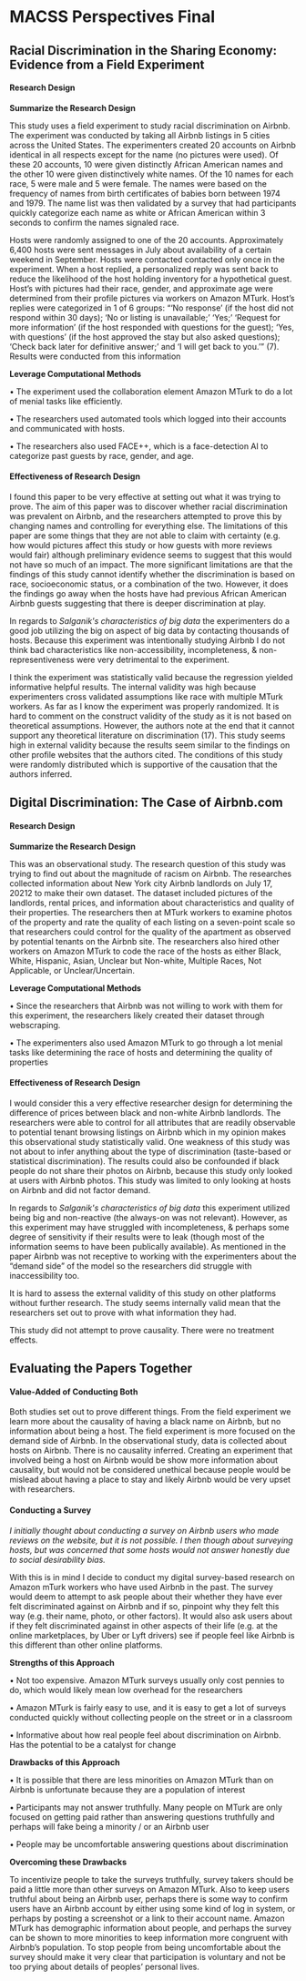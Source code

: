 # MACSS Perspectives Final

## Racial Discrimination in the Sharing Economy: Evidence from a Field Experiment

#### Research Design

**Summarize the Research Design**

This study uses a field experiment to study racial discrimination on Airbnb. The experiment was conducted by taking all Airbnb listings in 5 cities across the United States. The experimenters created 20 accounts on Airbnb identical in all respects except for the name (no pictures were used). Of these 20 accounts, 10 were given distinctly African American names and the other 10 were given distinctively white names. Of the 10 names for each race, 5 were male and 5 were female. The names were based on the frequency of names from birth certificates of babies born between 1974 and 1979. The name list was then validated by a survey that had participants quickly categorize each name as white or African American within 3 seconds to confirm the names signaled race. 

Hosts were randomly assigned to one of the 20 accounts. Approximately 6,400 hosts were sent messages in July about availability of a certain weekend in September. Hosts were contacted contacted only once in the experiment. When a host replied, a personalized reply was sent back to reduce the likelihood of the host holding inventory for a hypothetical guest. Host’s with pictures had their race, gender, and approximate age were determined from their profile pictures via workers on Amazon MTurk. Host’s replies were categorized in 1 of 6 groups: “‘No response’ (if the host did not respond within 30 days); ‘No or listing is unavailable;’ ‘Yes;’ ‘Request for more information’ (if the host responded with questions for the guest); ‘Yes, with questions’ (if the host approved the stay but also asked questions); ‘Check back later for definitive answer;’ and ‘I will get back to you.’” (7). Results were conducted from this information

**Leverage Computational Methods**

•	The experiment used the collaboration element Amazon MTurk to do a lot of menial tasks like efficiently. 

•	The researchers used automated tools which logged into their accounts and communicated with hosts. 

•	The researchers also used FACE++, which is a face-detection AI to categorize past guests by race, gender, and age. 




#### Effectiveness of Research Design

I found this paper to be very effective at setting out what it was trying to prove. The aim of this paper was to discover whether racial discrimination was prevalent on Airbnb, and the researchers attempted to prove this by changing names and controlling for everything else. The limitations of this paper are some things that they are not able to claim with certainty (e.g. how would pictures affect this study or how guests with more reviews would fair) although preliminary evidence seems to suggest that this would not have so much of an impact. The more significant limitations are that the findings of this study cannot identify whether the discrimination is based on race, socioeconomic status, or a combination of the two. However, it does the findings go away when the hosts have had previous African American Airbnb guests suggesting that there is deeper discrimination at play.

In regards to *Salganik's characteristics of big data* the experimenters do a good job utilizing the big on aspect of big data by contacting thousands of hosts. Because this experiment was intentionally studying Airbnb I do not think bad characteristics like non-accessibility, incompleteness, & non-representiveness were very detrimental to the experiment. 

I think the experiment was statistically valid because the regression yielded informative helpful results. The internal validity was high because experimenters cross validated assumptions like race with multiple MTurk workers. As far as I know the experiment was properly randomized. It is hard to comment on the construct validity of the study as it is not based on theoretical assumptions. However, the authors note at the end that it cannot support any theoretical literature on discrimination (17). This study seems high in external validity because the results seem similar to the findings on other profile websites that the authors cited. The conditions of this study were randomly distributed which is supportive of the causation that the authors inferred. 



## Digital Discrimination: The Case of Airbnb.com

#### Research Design

**Summarize the Research Design**

This was an observational study. The research question of this study was trying to find out about the magnitude of racism on Airbnb. The researches collected information about New York city Airbnb landlords on July 17, 20212 to make their own dataset. The dataset included pictures of the landlords, rental prices, and information about characteristics and quality of their properties. The researchers then at MTurk workers to examine photos of the property and rate the quality of each listing on a seven-point scale so that researchers could control for the quality of the apartment as observed by potential tenants on the Airbnb site. The researchers also hired other workers on Amazon MTurk to code the race of the hosts as either Black, White, Hispanic, Asian, Unclear but Non-white, Multiple Races, Not Applicable, or Unclear/Uncertain.

**Leverage Computational Methods**

•	Since the researchers that Airbnb was not willing to work with them for this experiment, the researchers likely created their dataset through webscraping. 

•	The experimenters also used Amazon MTurk to go through a lot menial tasks like determining the race of hosts and determining the quality of properties


#### Effectiveness of Research Design

I would consider this a very effective researcher design for determining the difference of prices between black and non-white Airbnb landlords. The researchers were able to control for all attributes that are readily observable to potential tenant browsing listings on Airbnb which in my opinion makes this observational study statistically valid. One weakness of this study was not about to infer anything about the type of discrimination (taste-based or statistical discrimination). The results could also be confounded if black people do not share their photos on Airbnb, because this study only looked at users with Airbnb photos. This study was limited to only looking at hosts on Airbnb and did not factor demand.

In regards to *Salganik's characteristics of big data* this experiment utilized being big and non-reactive (the always-on was not relevant). However, as this experiment may have struggled with incompleteness, & perhaps some degree of sensitivity if their results were to leak (though most of the information seems to have been publically available). As mentioned in the paper Airbnb was not receptive to working with the experimenters about the “demand side” of the model so the researchers did struggle with inaccessibility too. 

It is hard to assess the external validity of this study on other platforms without further research. The study seems internally valid mean that the researchers set out to prove with what information they had.

This study did not attempt to prove causality. There were no treatment effects.


## Evaluating the Papers Together

#### Value-Added of Conducting Both

Both studies set out to prove different things. From the field experiment we learn more about the causality of having a black name on Airbnb, but no information about being a host. The field experiment is more focused on the demand side of Airbnb. In the observational study, data is collected about hosts on Airbnb. There is no causality inferred. Creating an experiment that involved being a host on Airbnb would be show more information about causality, but would not be considered unethical because people would be mislead about having a place to stay and likely Airbnb would be very upset with researchers.


#### Conducting a Survey

*I initially thought about conducting a survey on Airbnb users who made reviews on the website, but it is not possible. I then though about surveying hosts, but was concerned that some hosts would not answer honestly due to social desirability bias.*

With this is in mind I decide to conduct my digital survey-based research on Amazon mTurk workers who have used Airbnb in the past. The survey would deem to attempt to ask people about their whether they have ever felt discriminated against on Airbnb and if so, pinpoint why they felt this way (e.g. their name, photo, or other factors). It would also ask users about if they felt discriminated against in other aspects of their life (e.g. at the online marketplaces, by Uber or Lyft drivers) see if people feel like Airbnb is this different than other online platforms. 

**Strengths of this Approach**

•	Not too expensive. Amazon MTurk surveys usually only cost pennies to do, which would likely mean low overhead for the researchers

•	Amazon MTurk is fairly easy to use, and it is easy to get a lot of surveys conducted quickly without collecting people on the street or in a classroom

•	Informative about how real people feel about discrimination on Airbnb. Has the potential to be a catalyst for change

**Drawbacks of this Approach**

•	It is possible that there are less minorities on Amazon MTurk than on Airbnb is unfortunate because they are a population of interest

•	 Participants may not answer truthfully. Many people on MTurk are only focused on getting paid rather than answering questions truthfully and perhaps will fake being a minority / or an Airbnb user


•	People may be uncomfortable answering questions about discrimination

**Overcoming these Drawbacks**

To incentivize people to take the surveys truthfully, survey takers should be paid a little more than other surveys on Amazon MTurk. Also to keep users truthful about being an Airbnb user, perhaps there is some way to confirm users have an Airbnb account by either using some kind of log in system, or perhaps by posting a screenshot or a link to their account name. Amazon MTurk has demographic information about people, and perhaps the survey can be shown to more minorities to keep information more congruent with Airbnb’s population. To stop people from being uncomfortable about the survey should make it very clear that participation is voluntary and not be too prying about details of peoples’ personal lives.


